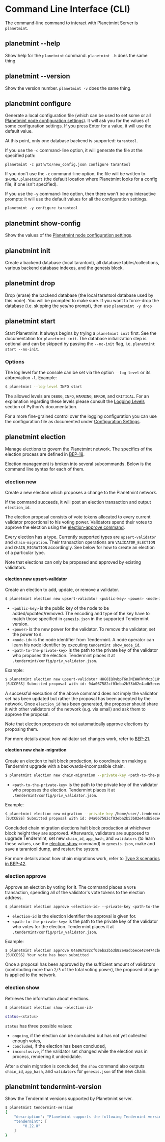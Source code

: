 <!---
Copyright © 2020 Interplanetary Database Association e.V.,
Planetmint and IPDB software contributors.
SPDX-License-Identifier: (Apache-2.0 AND CC-BY-4.0)
Code is Apache-2.0 and docs are CC-BY-4.0
--->

# Command Line Interface (CLI)

The command-line command to interact with Planetmint Server is `planetmint`.


## planetmint \-\-help

Show help for the `planetmint` command. `planetmint -h` does the same thing.


## planetmint \-\-version

Show the version number. `planetmint -v` does the same thing.


## planetmint configure

Generate a local configuration file (which can be used to set some or all [Planetmint node configuration settings](configuration)). It will ask you for the values of some configuration settings.
If you press Enter for a value, it will use the default value.

At this point, only one database backend is supported: `tarantool`.

If you use the `-c` command-line option, it will generate the file at the specified path:
```text
planetmint -c path/to/new_config.json configure tarantool
```

If you don't use the `-c` command-line option, the file will be written to `$HOME/.planetmint` (the default location where Planetmint looks for a config file, if one isn't specified).

If you use the `-y` command-line option, then there won't be any interactive prompts: it will use the default values for all the configuration settings.
```text
planetmint -y configure tarantool
```


## planetmint show-config

Show the values of the [Planetmint node configuration settings](configuration).


## planetmint init

Create a backend database (local tarantool), all database tables/collections,
various backend database indexes, and the genesis block.


## planetmint drop

Drop (erase) the backend database (the local tarantool database used by this node).
You will be prompted to make sure.
If you want to force-drop the database (i.e. skipping the yes/no prompt), then use `planetmint -y drop`


## planetmint start

Start Planetmint. It always begins by trying a `planetmint init` first. See the documentation for `planetmint init`.
The database initialization step is optional and can be skipped by passing the `--no-init` flag, i.e. `planetmint start --no-init`.

### Options

The log level for the console can be set via the option `--log-level` or its
abbreviation `-l`. Example:

```bash
$ planetmint --log-level INFO start
```

The allowed levels are `DEBUG`, `INFO`, `WARNING`, `ERROR`, and `CRITICAL`.
For an explanation regarding these levels please consult the
[Logging Levels](https://docs.python.org/3.9/library/logging.html#levels)
section of Python's documentation.

For a more fine-grained control over the logging configuration you can use the
configuration file as documented under
[Configuration Settings](configuration).


## planetmint election

Manage elections to govern the Planetmint network. The specifics of the election process are defined in [BEP-18](https://github.com/planetmint/BEPs/tree/master/18).

Election management is broken into several subcommands. Below is the command line syntax for each of them.

### election new

Create a new election which proposes a change to the Planetmint network.

If the command succeeds, it will post an election transaction and output `election_id`.

The election proposal consists of vote tokens allocated to every current validator proportional to his voting power. Validators spend their votes to approve the election using the [election-approve command](#election-approve).

Every election has a type. Currently supported types are `upsert-validator` and `chain-migration`. Their transaction operations are `VALIDATOR_ELECTION` and `CHAIN_MIGRATION` accordingly. See below for how to create an election of a particular type.

Note that elections can only be proposed and approved by existing validators.

#### election new upsert-validator

Create an election to add, update, or remove a validator.


```bash
$ planetmint election new upsert-validator <public-key> <power> <node-id> --private-key <path-to-the-private-key>
```

- `<public-key>` is the public key of the node to be added/updated/removed. The encoding and type of the key have to match those specified in `genesis.json` in the supported Tendermint version.
- `<power>` is the new power for the validator. To remove the validator, set the power to `0`.
- `<node-id>` is the node identifier from Tendermint. A node operator can learn his node identifier by executing `tendermint show_node_id`.
- `<path-to-the-private-key>` is the path to the private key of the validator who proposes the election. Tendermint places it at  `.tendermint/config/priv_validator.json`.

Example:

```bash
$ planetmint election new upsert-validator HHG0IQRybpT6nJMIWWFWhMczCLHt6xcm7eP52GnGuPY= 1 fb7140f03a4ffad899fabbbf655b97e0321add66 --private-key /home/user/.tendermint/config/priv_validator.json
[SUCCESS] Submitted proposal with id: 04a067582cf03eba2b53b82e4adb5ece424474cbd4f7183780855a93ac5e3caa
```

A successful execution of the above command does not imply the validator set has been updated but rather the proposal has been accepted by the network.
Once `election_id` has been generated, the proposer should share it with other validators of the network (e.g. via email) and ask them to approve the proposal.

Note that election proposers do not automatically approve elections by proposing them.

For more details about how validator set changes work, refer to [BEP-21](https://github.com/planetmint/BEPs/tree/master/21).

#### election new chain-migration

Create an election to halt block production, to coordinate on making a Tendermint upgrade with a backwards-incompatible chain.


```bash
$ planetmint election new chain-migration --private-key <path-to-the-private-key>
```

- `<path-to-the-private-key>` is the path to the private key of the validator who proposes the election. Tendermint places it at  `.tendermint/config/priv_validator.json`.


Example:

```bash
$ planetmint election new migration --private-key /home/user/.tendermint/config/priv_validator.json
[SUCCESS] Submitted proposal with id: 04a067582cf03eba2b53b82e4adb5ece424474cbd4f7183780855a93ac5e3caa
```

Concluded chain migration elections halt block production at whichever block height they are approved.
Afterwards, validators are supposed to upgrade Tendermint, set new `chain_id`, `app_hash`, and `validators` (to learn these values, use the [election show](#election-show) command) in `genesis.json`, make and save a tarantool dump, and restart the system.


For more details about how chain migrations work, refer to [Type 3 scenarios in BEP-42](https://github.com/planetmint/BEPs/tree/master/42).

### election approve

Approve an election by voting for it. The command places a `VOTE` transaction, spending all of the validator's vote tokens to the election address.


 ```bash
$ planetmint election approve <election-id> --private-key <path-to-the-private-key>
```

- `election-id` is the election identifier the approval is given for.
- `<path-to-the-private-key>` is the path to the private key of the validator who votes for the election. Tendermint places it at  `.tendermint/config/priv_validator.json`.

Example:
 ```bash
$ planetmint election approve 04a067582cf03eba2b53b82e4adb5ece424474cbd4f7183780855a93ac5e3caa --private-key /home/user/.tendermint/config/priv_validator.json
[SUCCESS] Your vote has been submitted
```

Once a proposal has been approved by the sufficient amount of validators (contributing more than `2/3` of the total voting power), the proposed change is applied to the network.

### election show

Retrieves the information about elections.


```bash
$ planetmint election show <election-id>

status=<status>
```

`status` has three possible values:

- `ongoing`, if the election can be concluded but has not yet collected enough votes,
- `concluded`, if the election has been concluded,
- `inconclusive`, if the validator set changed while the election was in process, rendering it undecidable.

After a chain migration is concluded, the `show` command also outputs `chain_id`, `app_hash`, and `validators` for `genesis.json` of the new chain.

## planetmint tendermint-version

Show the Tendermint versions supported by Planetmint server.
```bash
$ planetmint tendermint-version
{
    "description": "Planetmint supports the following Tendermint version(s)",
    "tendermint": [
        "0.22.8"
    ]
}
```
